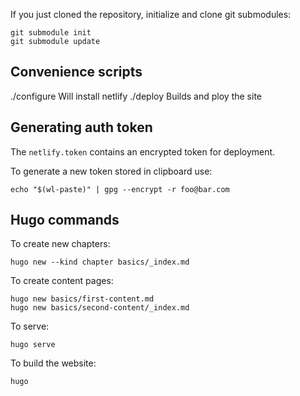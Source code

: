 If you just cloned the repository, initialize and clone git submodules:

    git submodule init
    git submodule update

## Convenience scripts

./configure     Will install netlify
./deploy        Builds and ploy the site

## Generating auth token

The `netlify.token` contains an encrypted token for deployment.

To generate a new token stored in clipboard use:

    echo "$(wl-paste)" | gpg --encrypt -r foo@bar.com

## Hugo commands

To create new chapters:

    hugo new --kind chapter basics/_index.md

To create content pages:

    hugo new basics/first-content.md
    hugo new basics/second-content/_index.md

To serve:

    hugo serve

To build the website:

    hugo


